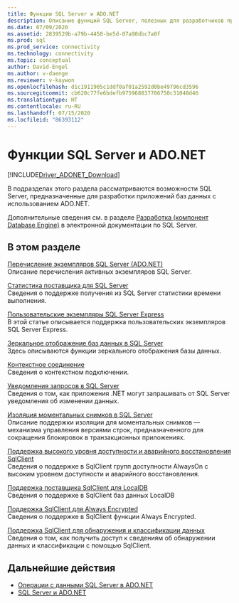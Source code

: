 ```yaml
---
title: Функции SQL Server и ADO.NET
description: Описание функций SQL Server, полезных для разработчиков приложений ADO.NET.
ms.date: 07/09/2020
ms.assetid: 2839529b-a79b-4450-be5d-07a98dbc7a0f
ms.prod: sql
ms.prod_service: connectivity
ms.technology: connectivity
ms.topic: conceptual
author: David-Engel
ms.author: v-daenge
ms.reviewer: v-kaywon
ms.openlocfilehash: d1c1911905c1ddf0af01a2592d0be49796cd3596
ms.sourcegitcommit: cb620c77fe6bdefb975968837706750c31048d46
ms.translationtype: HT
ms.contentlocale: ru-RU
ms.lasthandoff: 07/15/2020
ms.locfileid: "86393112"
---
```

# <a name="sql-server-features-and-adonet"></a>Функции SQL Server и ADO.NET

[!INCLUDE[Driver_ADONET_Download](../../../includes/driver_adonet_download.md)]

В подразделах этого раздела рассматриваются возможности SQL Server, предназначенные для разработки приложений баз данных с использованием ADO.NET.  
  
Дополнительные сведения см. в разделе [Разработка (компонент Database Engine)](https://go.microsoft.com/fwlink/?LinkId=115245) в электронной документации по SQL Server.
  
## <a name="in-this-section"></a>В этом разделе  
[Перечисление экземпляров SQL Server (ADO.NET)](enumerate-instances-sql-server.md)  
Описание перечисления активных экземпляров SQL Server.  
  
[Статистика поставщика для SQL Server](provider-statistics-sql-server.md)  
Сведения о поддержке получения из SQL Server статистики времени выполнения.  
  
[Пользовательские экземпляры SQL Server Express](sql-server-express-user-instances.md)  
В этой статье описывается поддержка пользовательских экземпляров SQL Server Express.  
  
[Зеркальное отображение баз данных в SQL Server](database-mirroring-sql-server.md)  
Здесь описываются функции зеркального отображения базы данных.  

[Контекстное соединение](context-connection.md)  
Сведения о контекстном подключении.  
  
[Уведомления запросов в SQL Server](query-notifications-sql-server.md)  
Сведения о том, как приложения .NET могут запрашивать от SQL Server уведомления об изменении данных.  
  
[Изоляция моментальных снимков в SQL Server](snapshot-isolation-sql-server.md)  
Описание поддержки изоляции для моментальных снимков — механизма управления версиями строк, предназначенного для сокращения блокировок в транзакционных приложениях.  
  
[Поддержка высокого уровня доступности и аварийного восстановления SqlClient](sqlclient-support-high-availability-disaster-recovery.md)  
Сведения о поддержке в SqlClient групп доступности AlwaysOn с высоким уровнем доступности и аварийного восстановления.  
  
[Поддержка поставщика SqlClient для LocalDB](sqlclient-support-localdb.md)  
Сведения о поддержке в SqlClient баз данных LocalDB

[Поддержка SqlClient для Always Encrypted](sqlclient-support-always-encrypted.md)  
Сведения о поддержке в SqlClient функции Always Encrypted.

[Поддержка SqlClient для обнаружения и классификации данных](data-classification.md)  
Сведения о том, как получить доступ к сведениям об обнаружении данных и классификации с помощью SqlClient.

## <a name="next-steps"></a>Дальнейшие действия
- [Операции с данными SQL Server в ADO.NET](sql-server-data-operations.md)
- [SQL Server и ADO.NET](index.md)
